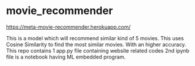 # movie_recommender
https://meta-movie-recommender.herokuapp.com/

This is a model which will recommend similar kind of 5 movies.
This uses Cosine Similarity to find the most similar movies. With an higher accuracy.
This repo contains 1 app.py file containing website related codes
2nd ipynb file is a notebook having ML embedded program.
